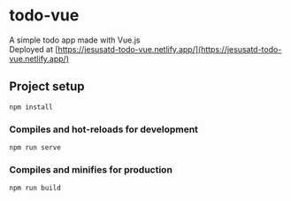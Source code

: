 # todo-vue

A simple todo app made with Vue.js<br/>
Deployed at [https://jesusatd-todo-vue.netlify.app/](https://jesusatd-todo-vue.netlify.app/)

## Project setup
```
npm install
```

### Compiles and hot-reloads for development
```
npm run serve
```

### Compiles and minifies for production
```
npm run build
```


